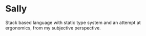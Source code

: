 # Sally

Stack based language with static type system and an attempt at ergonomics, from my subjective perspective.
